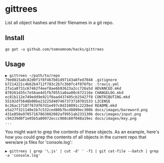 # gittrees

List all object hashes and their filenames in a git repo.

## Install

```
go get -u github.com/tomnomnom/hacks/gittrees
```

## Usage

```
▶ gittrees ~/path/to/repo
79e0815a8c82d0f1f8f467b01d97143a8fed7048 .gitignore
b7214221c4b62b4712f783c2b7c3b8fc4f076fbc .travis.yml
2fa1a8731c67462f4eef8ae6b92623a2cc726a5d ADVANCED.mkd
870261d35c7e56ae4d1fb70551a0aa80c672116e CHANGELOG.mkd
ec81b112e749edd9e921f0aad437495cb25427f8 CONTRIBUTING.mkd
55192df5648b00be23225d407467373710701533 LICENSE
6c36ac1718f767df67d1e497c0d310091c2228ed README.mkd
e5a27f321140e1b7c532ced80b7bcd8099ec300b docs/images/bareword.png
431e850a97057167863082082af9951ab233130b docs/images/input.png
c94339d0f1e05b5a80972eccc968c60f048a19ec docs/images/key.png
...
```

You might want to grep the contents of these objects. As an example, here's how
you could grep the contents of all objects in the current repo that were/are js files for 'console.log':

```
▶ gittrees | grep '\.js' | cut -d' ' -f1 | git cat-file --batch | grep -a 'console.log'
```



